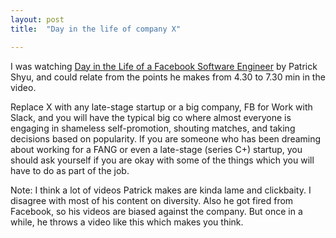 ```yaml
---
layout: post
title:  "Day in the life of company X"

---
```


I was watching [Day in the Life of a Facebook Software Engineer](https://www.youtube.com/watch?v=-brF6SUXbns) by Patrick Shyu, and could relate from the points he makes from 4.30 to 7.30 min in the video.

Replace X with any late-stage startup or a big company, FB for Work with Slack, and you will have the typical big co where almost everyone is engaging in shameless self-promotion, shouting matches, and taking decisions based on popularity. If you are someone who has been dreaming about working for a FANG or even a late-stage (series C+) startup, you should ask yourself if you are okay with some of the things which you will have to do as part of the job.

Note: I think a lot of videos Patrick makes are kinda lame and clickbaity. I disagree with most of his content on diversity. Also he got fired from Facebook, so his videos are biased against the company. But once in a while, he throws a video like this which makes you think.
